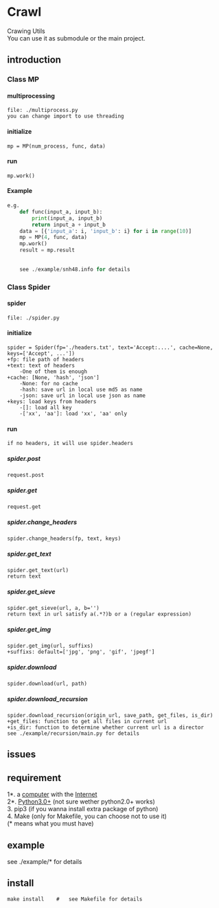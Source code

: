 # Crawl
Crawing Utils  
You can use it as submodule or the main project.
##  introduction
### Class MP
#### multiprocessing
	file: ./multiprocess.py  
	you can change import to use threading
#### initialize
	mp = MP(num_process, func, data)
#### run
	mp.work()
#### Example
```python
e.g.
	def func(input_a, input_b):
		print(input_a, input_b)
		return input_a + input_b	
	data = [{'input_a': i, 'input_b': i} for i in range(10)]
	mp = MP(4, func, data)
	mp.work()
	result = mp.result
		
	
	see ./example/snh48.info for details
```
### Class Spider
#### spider
	file: ./spider.py
#### initialize
	spider = Spider(fp='./headers.txt', text='Accept:....', cache=None, keys=['Accept', ...'])
	+fp: file path of headers
	+text: text of headers
		-One of them is enough
	+cache: [None, 'hash', 'json']
		-None: for no cache
		-hash: save url in local use md5 as name
		-json: save url in local use json as name
	+keys: load keys from headers
		-[]: load all key
		-['xx', 'aa']: load 'xx', 'aa' only
#### run
	if no headers, it will use spider.headers
##### spider.post
	request.post
##### spider.get
	request.get 
##### spider.change_headers
	spider.change_headers(fp, text, keys)
##### spider.get_text
    spider.get_text(url)
	return text
##### spider.get_sieve
    spider.get_sieve(url, a, b='')
	return text in url satisfy a(.*?)b or a (regular expression)
##### spider.get_img
	spider.get_img(url, suffixs)
	+suffixs: default=['jpg', 'png', 'gif', 'jpegf']
##### spider.download
	spider.download(url, path)
##### spider.download_recursion
	spider.download_recursion(origin_url, save_path, get_files, is_dir)
	+get_files: function to get all files in current url
    +is_dir: function to determine whether current url is a director
	see ./example/recursion/main.py for details

##  issues


##  requirement
1\*.  a <a href='https://www.google.com/search?&q=computer&oq=computer'>computer</a> with the <a href='http://paste.ubuntu.com/26010673/'>Internet</a>  
2\*.  <a href='https://www.python.org/downloads/'>Python3.0+</a>  (not sure wether python2.0+ works)  
3.  pip3    (if you wanna install extra package of python)  
4.  Make    (only for Makefile, you can choose not to use it)  
(\* means what you must have)  

##  example
see ./example/* for details

##  install
```shell
make install    #   see Makefile for details
```
